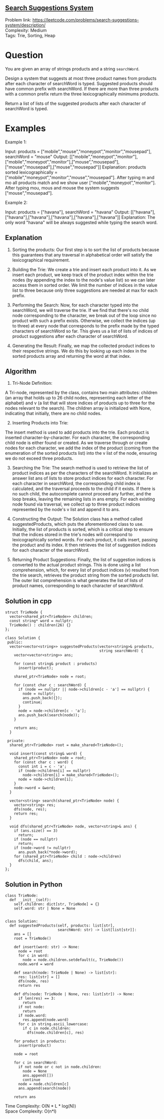 ## [Search Suggestions System](https://leetcode.com/problems/search-suggestions-system/description/)

Problem link: https://leetcode.com/problems/search-suggestions-system/description/ <br>
Complexity: Medium <br>
Tags: Trie, Sorting, Heap <br>


# Question

You are given an array of strings products and a string `searchWord`.

Design a system that suggests at most three product names from products after each character of searchWord is typed. Suggested products should have common prefix with searchWord. If there are more than three products with a common prefix return the three lexicographically minimums products.

Return a list of lists of the suggested products after each character of searchWord is typed.

# Examples

Example 1:

Input: products = ["mobile","mouse","moneypot","monitor","mousepad"], searchWord = "mouse"
Output: [["mobile","moneypot","monitor"],["mobile","moneypot","monitor"],["mouse","mousepad"],["mouse","mousepad"],["mouse","mousepad"]]
Explanation: products sorted lexicographically = ["mobile","moneypot","monitor","mouse","mousepad"].
After typing m and mo all products match and we show user ["mobile","moneypot","monitor"].
After typing mou, mous and mouse the system suggests ["mouse","mousepad"].

Example 2:

Input: products = ["havana"], searchWord = "havana"
Output: [["havana"],["havana"],["havana"],["havana"],["havana"],["havana"]]
Explanation: The only word "havana" will be always suggested while typing the search word.

## Explanation

1. Sorting the products: Our first step is to sort the list of products because this guarantees that any traversal in alphabetical order will satisfy the lexicographical requirement.

2. Building the Trie:
  We create a trie and insert each product into it.
  As we insert each product, we keep track of the product index within the trie nodes (by appending the index to the node's value list) so we can later access them in sorted order.
  We limit the number of indices in the value list to three because only three suggestions are needed at max for each prefix.

3. Performing the Search:
  Now, for each character typed into the searchWord, we will traverse the trie.
  If we find that there's no child node corresponding to the character, we break out of the loop since no product with such a prefix exists.
  Otherwise, we collect the indices (up to three) at every node that corresponds to the prefix made by the typed characters of searchWord so far.
  This gives us a list of lists of indices of product suggestions after each character of searchWord.

4. Generating the Result:
  Finally, we map the collected product indices to their respective strings.
  We do this by looking up each index in the sorted products array and returning the word at that index.

## Algorithm

1. Tri-Node Definition:

  A Tri-node, represented by the class, contains two main attributes: children (an array that holds up to 26 child nodes, representing each letter of the alphabet) and v (a list that will store indices of products up to three for the nodes relevant to the search).
  The children array is initialized with None, indicating that initially, there are no child nodes.

2. Inserting Products into Trie:

  The insert method is used to add products into the trie.
  Each product is inserted character-by-character. For each character, the corresponding child node is either found or created.
  As we traverse through or create nodes for each character, we add the index of the product (coming from the enumeration of the sorted products list) into the v list of the node, ensuring we do not exceed three products.

3. Searching the Trie:
  The search method is used to retrieve the list of product indices as per the characters of the searchWord.
  It initializes an answer list ans of lists to store product indices for each character.
  For each character in searchWord, the corresponding child index is calculated, and the traversal proceeds to the child if it exists.
  If there is no such child, the autocomplete cannot proceed any further, and the loop breaks, leaving the remaining lists in ans empty.
  For each existing node found via traversal, we collect up to three product indices represented by the node's v list and append it to ans.

4. Constructing the Output:
  The Solution class has a method called suggestedProducts, which puts the aforementioned class to use.
  Initially, the list of products is sorted, which is a critical step to ensure that the indices stored in the trie's nodes will correspond to lexicographically sorted words.
  For each product, it calls insert, passing the product and its index.
  It then retrieves the list of suggestion indices for each character of the searchWord.

5. Returning Product Suggestions:
  Finally, the list of suggestion indices is converted to the actual product strings. This is done using a list comprehension, which, for every list of product indices (v) resulted from the trie search, retrieves the product string from the sorted products list.
  The outer list comprehension is what generates the list of lists of product names, corresponding to each character of searchWord.

## Solution in cpp
```
struct TrieNode {
  vector<shared_ptr<TrieNode>> children;
  const string* word = nullptr;
  TrieNode() : children(26) {}
};

class Solution {
 public:
  vector<vector<string>> suggestedProducts(vector<string>& products,
                                           string searchWord) {
    vector<vector<string>> ans;

    for (const string& product : products)
      insert(product);

    shared_ptr<TrieNode> node = root;

    for (const char c : searchWord) {
      if (node == nullptr || node->children[c - 'a'] == nullptr) {
        node = nullptr;
        ans.push_back({});
        continue;
      }
      node = node->children[c - 'a'];
      ans.push_back(search(node));
    }

    return ans;
  }

 private:
  shared_ptr<TrieNode> root = make_shared<TrieNode>();

  void insert(const string& word) {
    shared_ptr<TrieNode> node = root;
    for (const char c : word) {
      const int i = c - 'a';
      if (node->children[i] == nullptr)
        node->children[i] = make_shared<TrieNode>();
      node = node->children[i];
    }
    node->word = &word;
  }

  vector<string> search(shared_ptr<TrieNode> node) {
    vector<string> res;
    dfs(node, res);
    return res;
  }

  void dfs(shared_ptr<TrieNode> node, vector<string>& ans) {
    if (ans.size() == 3)
      return;
    if (node == nullptr)
      return;
    if (node->word != nullptr)
      ans.push_back(*node->word);
    for (shared_ptr<TrieNode> child : node->children)
      dfs(child, ans);
  }
};
```

## Solution in Python
```
class TrieNode:
  def __init__(self):
    self.children: dict[str, TrieNode] = {}
    self.word: str | None = None


class Solution:
  def suggestedProducts(self, products: list[str],
                        searchWord: str) -> list[list[str]]:
    ans = []
    root = TrieNode()

    def insert(word: str) -> None:
      node = root
      for c in word:
        node = node.children.setdefault(c, TrieNode())
      node.word = word

    def search(node: TrieNode | None) -> list[str]:
      res: list[str] = []
      dfs(node, res)
      return res

    def dfs(node: TrieNode | None, res: list[str]) -> None:
      if len(res) == 3:
        return
      if not node:
        return
      if node.word:
        res.append(node.word)
      for c in string.ascii_lowercase:
        if c in node.children:
          dfs(node.children[c], res)

    for product in products:
      insert(product)

    node = root

    for c in searchWord:
      if not node or c not in node.children:
        node = None
        ans.append([])
        continue
      node = node.children[c]
      ans.append(search(node))

    return ans
```	

Time Complexity: O(N * L * log(N)) <br>
Space Complexity: O(n*l) 